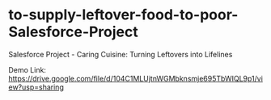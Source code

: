 # to-supply-leftover-food-to-poor-Salesforce-Project
Salesforce Project - Caring Cuisine: Turning Leftovers into Lifelines

Demo Link: https://drive.google.com/file/d/104C1MLUjtnWGMbknsmje695TbWIQL9p1/view?usp=sharing
